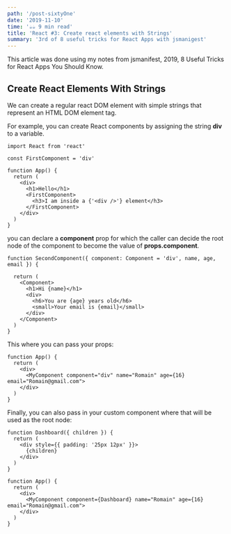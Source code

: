 ```yaml
---
path: '/post-sixtyOne'
date: '2019-11-10'
time: '☕️☕️ 9 min read'
title: 'React #3: Create react elements with Strings'
summary: '3rd of 8 useful tricks for React Apps with jsmanigest'
---
```


This article was done using my notes from jsmanifest, 2019, 8 Useful Tricks for React Apps You Should Know.

## Create React Elements With Strings

We can create a regular react DOM element with simple strings that represent an HTML DOM element tag.

For example, you can create React components by assigning the string **div** to a variable.

```
import React from 'react'

const FirstComponent = 'div'

function App() {
  return (
    <div>
      <h1>Hello</h1>
      <FirstComponent>
        <h3>I am inside a {'<div />'} element</h3>
      </FirstComponent>
    </div>
  )
}
```

you can declare a **component** prop for which the caller can decide the root node of the component to become the value of **props.component**.

```
function SecondComponent({ component: Component = 'div', name, age, email }) {

  return (
    <Component>
      <h1>Hi {name}</h1>
      <div>
        <h6>You are {age} years old</h6>
        <small>Your email is {email}</small>
      </div>
    </Component>
  )
}
```

This where you can pass your props:

```
function App() {
  return (
    <div>
      <MyComponent component="div" name="Romain" age={16} email="Romain@gmail.com">
    </div>
  )
}
```

Finally, you can also pass in your custom component where that will be used as the root node:

```
function Dashboard({ children }) {
  return (
    <div style={{ padding: '25px 12px' }}>
      {children}
    </div>
  )
}

function App() {
  return (
    <div>
      <MyComponent component={Dashboard} name="Romain" age={16} email="Romain@gmail.com">
    </div>
  )
}
```
